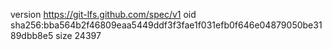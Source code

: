 version https://git-lfs.github.com/spec/v1
oid sha256:bba564b2f46809eaa5449ddf3f3fae1f031efb0f646e04879050be3189dbb8e5
size 24397
